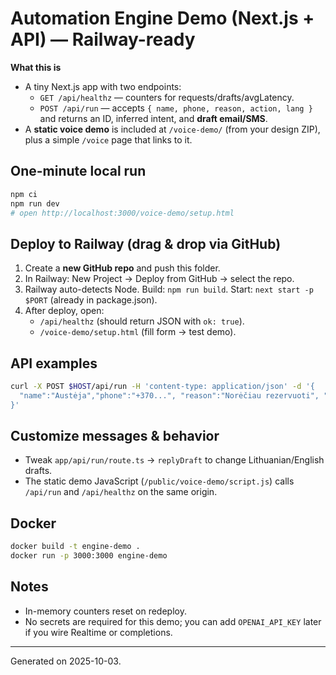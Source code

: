 # Automation Engine Demo (Next.js + API) — Railway-ready

**What this is**
- A tiny Next.js app with two endpoints:
  - `GET /api/healthz` — counters for requests/drafts/avgLatency.
  - `POST /api/run` — accepts `{ name, phone, reason, action, lang }` and returns an ID, inferred intent, and **draft email/SMS**.
- A **static voice demo** is included at `/voice-demo/` (from your design ZIP), plus a simple `/voice` page that links to it.

## One-minute local run
```bash
npm ci
npm run dev
# open http://localhost:3000/voice-demo/setup.html
```

## Deploy to Railway (drag & drop via GitHub)
1. Create a **new GitHub repo** and push this folder.
2. In Railway: New Project → Deploy from GitHub → select the repo.
3. Railway auto-detects Node. Build: `npm run build`. Start: `next start -p $PORT` (already in package.json).
4. After deploy, open:
   - `/api/healthz` (should return JSON with `ok: true`).
   - `/voice-demo/setup.html` (fill form → test demo).

## API examples

```bash
curl -X POST $HOST/api/run -H 'content-type: application/json' -d '{
  "name":"Austėja","phone":"+370...", "reason":"Norėčiau rezervuoti", "action":"bookings", "lang":"lt"
}'
```

## Customize messages & behavior
- Tweak `app/api/run/route.ts` → `replyDraft` to change Lithuanian/English drafts.
- The static demo JavaScript (`/public/voice-demo/script.js`) calls `/api/run` and `/api/healthz` on the same origin.

## Docker
```bash
docker build -t engine-demo .
docker run -p 3000:3000 engine-demo
```

## Notes
- In-memory counters reset on redeploy.
- No secrets are required for this demo; you can add `OPENAI_API_KEY` later if you wire Realtime or completions.

---
Generated on 2025-10-03.
